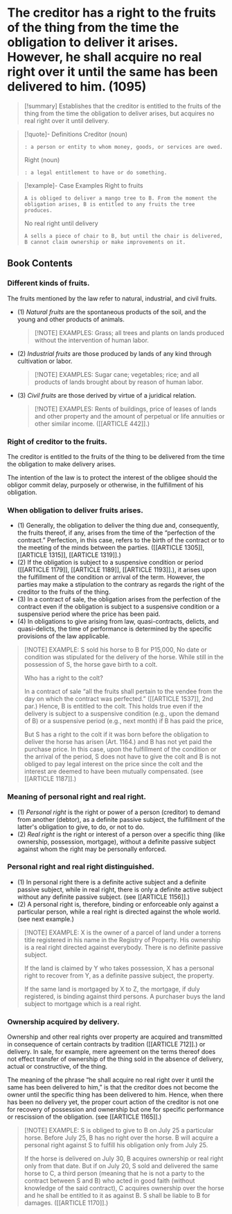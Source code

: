 # The creditor has a right to the fruits of the thing from the time the obligation to deliver it arises. However, he shall acquire no real right over it until the same has been delivered to him. (1095)

> [!summary] Establishes that the creditor is entitled to the fruits of the thing from the time the obligation to deliver arises, but acquires no real right over it until delivery.

> [!quote]- Definitions
> Creditor (noun)
> ```
> : a person or entity to whom money, goods, or services are owed.
> ```
> Right (noun)
> ```
> : a legal entitlement to have or do something.
> ```

> [!example]- Case Examples
> Right to fruits
> ```
> A is obliged to deliver a mango tree to B. From the moment the obligation arises, B is entitled to any fruits the tree produces.
> ```
> No real right until delivery
> ```
> A sells a piece of chair to B, but until the chair is delivered, B cannot claim ownership or make improvements on it.
> ```

## Book Contents

### Different kinds of fruits.
The fruits mentioned by the law refer to natural, industrial, and civil fruits.

- (1) *Natural fruits* are the spontaneous products of the soil, and the young and other products of animals.
    > [!NOTE] EXAMPLES:
    > Grass; all trees and plants on lands produced without the intervention of human labor.
- (2) *Industrial fruits* are those produced by lands of any kind through cultivation or labor.
    > [!NOTE] EXAMPLES:
    > Sugar cane; vegetables; rice; and all products of lands brought about by reason of human labor.
- (3) *Civil fruits* are those derived by virtue of a juridical relation.
    > [!NOTE] EXAMPLES:
    > Rents of buildings, price of leases of lands and other property and the amount of perpetual or life annuities or other similar income. ([[ARTICLE 442]].)

### Right of creditor to the fruits.
The creditor is entitled to the fruits of the thing to be delivered from the time the obligation to make delivery arises.

The intention of the law is to protect the interest of the obligee should the obligor commit delay, purposely or otherwise, in the fulfillment of his obligation.

### When obligation to deliver fruits arises.
- (1) Generally, the obligation to deliver the thing due and, consequently, the fruits thereof, if any, arises from the time of the “perfection of the contract.” Perfection, in this case, refers to the birth of the contract or to the meeting of the minds between the parties. ([[ARTICLE 1305]], [[ARTICLE 1315]], [[ARTICLE 1319]].)
- (2) If the obligation is subject to a suspensive condition or period ([[ARTICLE 1179]], [[ARTICLE 1189]], [[ARTICLE 1193]].), it arises upon the fulfillment of the condition or arrival of the term. However, the parties may make a stipulation to the contrary as regards the right of the creditor to the fruits of the thing.
- (3) In a contract of sale, the obligation arises from the perfection of the contract even if the obligation is subject to a suspensive condition or a suspensive period where the price has been paid.
- (4) In obligations to give arising from law, quasi-contracts, delicts, and quasi-delicts, the time of performance is determined by the specific provisions of the law applicable.

> [!NOTE] EXAMPLE:
> S sold his horse to B for P15,000, No date or condition was stipulated for the delivery of the horse. While still in the possession of S, the horse gave birth to a colt.
>
> Who has a right to the colt?
>
> In a contract of sale “all the fruits shall pertain to the vendee from the day on which the contract was perfected.” ([[ARTICLE 1537]], 2nd par.) Hence, B is entitled to the colt. This holds true even if the delivery is subject to a suspensive condition (e.g., upon the demand of B) or a suspensive period (e.g., next month) if B has paid the price,
>
> But S has a right to the colt if it was born before the obligation to deliver the horse has arisen (Art. 1164.) and B has not yet paid the purchase price. In this case, upon the fulfillment of the condition or the arrival of the period, S does not have to give the colt and B is not obliged to pay legal interest on the price since the colt and the interest are deemed to have been mutually compensated. (see [[ARTICLE 1187]].)

### Meaning of personal right and real right.
- (1) *Personal right* is the right or power of a person (creditor) to demand from another (debtor), as a definite passive subject, the fulfillment of the latter's obligation to give, to do, or not to do.
- (2) *Real right* is the right or interest of a person over a specific thing (like ownership, possession, mortgage), without a definite passive subject against whom the right may be personally enforced.

### Personal right and real right distinguished.
- (1) In personal right there is a definite active subject and a definite passive subject, while in real right, there is only a definite active subject without any definite passive subject. (see [[ARTICLE 1156]].)
- (2) A personal right is, therefore, binding or enforceable only against a particular person, while a real right is directed against the whole world. (see next example.)

> [!NOTE] EXAMPLE:
> X is the owner of a parcel of land under a torrens title registered in his name in the Registry of Property. His ownership is a real right directed against everybody. There is no definite passive subject.
> 
> If the land is claimed by Y who takes possession, X has a personal right to recover from Y, as a definite passive subject, the property.
> 
> If the same land is mortgaged by X to Z, the mortgage, if duly registered, is binding against third persons. A purchaser buys the land subject to mortgage which is a real right.

### Ownership acquired by delivery.
Ownership and other real rights over property are acquired and transmitted in consequence of certain contracts by tradition ([[ARTICLE 712]].) or delivery. In sale, for example, mere agreement on the terms thereof does not effect transfer of ownership of the thing sold in the absence of delivery, actual or constructive, of the thing.

The meaning of the phrase “he shall acquire no real right over it until the same has been delivered to him,” is that the creditor does not become the owner until the specific thing has been delivered to him. Hence, when there has been no delivery yet, the proper court action of the creditor is not one for recovery of possession and ownership but one for specific performance or rescission of the obligation. (see [[ARTICLE 1165]].)


> [!NOTE] EXAMPLE:
> S is obliged to give to B on July 25 a particular horse. Before July 25, B has no right over the horse. B will acquire a personal right against S to fulfill his obligation only from July 25.
>
> If the horse is delivered on July 30, B acquires ownership or real right only from that date. But if on July 20, S sold and delivered the same horse to C, a third person (meaning that he is not a party to the contract between S and B) who acted in good faith (without knowledge of the said contract), C acquires ownership over the horse and he shall be entitled to it as against B. S shall be liable to B for damages. ([[ARTICLE 1170]].)
